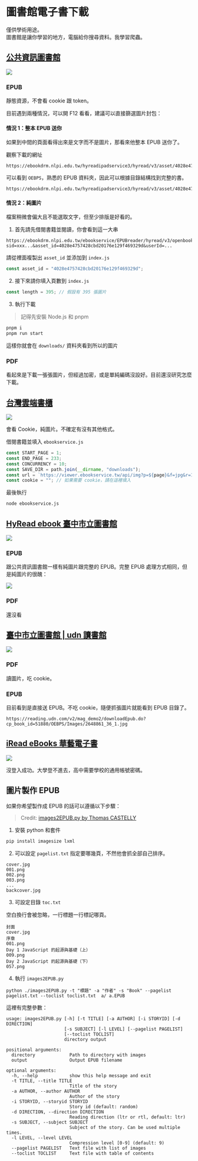# 圖書館電子書下載

僅供學術用途。  
圖書館是讓你學習的地方，電腦給你搜尋資料。我學習爬蟲。

## [公共資訊圖書館](https://ebook.nlpi.edu.tw/)

![](https://ebook.nlpi.edu.tw/images/logo.png)

### EPUB

靜態資源，不會看 cookie 跟 token。

目前遇到兩種情況，可以開 F12 看看，建議可以直接篩選圖片封包：

#### 情況 1：整本 EPUB 送你

如果到中間的頁面看得出來是文字而不是圖片，那看來他整本 EPUB 送你了。

觀察下載的網址

```
https://ebookdrm.nlpi.edu.tw/hyreadipadservice3/hyread/v3/asset/4028e4757c7909bc017cf172c9096a49/_EPUB/OEBPS/image/p11.jpg
```

可以看到 `OEBPS`，熟悉的 EPUB 資料夾，因此可以根據目錄結構找到完整的書。

```
https://ebookdrm.nlpi.edu.tw/hyreadipadservice3/hyread/v3/asset/4028e4757c7909bc017cf172c9096a49/_EPUB/OEBPS/content.opf
```

#### 情況 2：純圖片

檔案稍微會偏大且不能選取文字，但至少排版是好看的。

1. 首先請先借閱書籍並閱讀，你會看到這一大串

```
https://ebookdrm.nlpi.edu.tw/ebookservice/EPUBreader/hyread/v3/openbook2.jsp?sid=xxx...&asset_id=4028e4757428cbd20176e129f469329d&userId=...
```
請從裡面複製出 `asset_id` 並添加到 `index.js`

```js
const asset_id = "4028e4757428cbd20176e129f469329d";
```

2. 接下來請你填入頁數到 `index.js`

```js
const length = 395; // 假設有 395 張圖片
```

3. 執行下載

> 記得先安裝 Node.js 和 pnpm

```bash
pnpm i
pnpm run start
```

這樣你就會在 `downloads/` 資料夾看到所以的圖片

### PDF

看起來是下載一張張圖片，但經過加密，或是單純編碼沒設好。目前還沒研究怎麼下載。

## [台灣雲端書櫃](https://www.ebookservice.tw/tc)

![](https://www.ebookservice.tw/images/logo.png)


會看 Cookie，純圖片。不確定有沒有其他格式。

借閱書籍並填入 `ebookservice.js`

```js
const START_PAGE = 1;
const END_PAGE = 233;
const CONCURRENCY = 10;
const SAVE_DIR = path.join(__dirname, "downloads");
const url = `https://viewer.ebookservice.tw/api/img?p=${page}&f=jpg&r=150&preferWidth=744&preferHeight=1512&bookId=XXXXX&token=XXXXXX&bookToken=null`;
const cookie = ""; // 如果需要 cookie，請在這裡填入
```
最後執行

```sh
node ebookservice.js
```

## [HyRead ebook 臺中市立圖書館](https://taichunggov.ebook.hyread.com.tw/)

![](https://taichunggov.ebook.hyread.com.tw/Template/RWD3.0/images/hyread-logo-1.png)

### EPUB

跟公共資訊圖書館一樣有純圖片跟完整的 EPUB。完整 EPUB 處理方式相同，但是純圖片的很醜：

![](https://service.ebook.hyread.com.tw/hyreadipadservice3/hyread/v3/asset/8a8a84ca88aebaf6018c18b8fba7618e/_epub/OEBPS/Images/106.png)

### PDF

還沒看

## [臺中市立圖書館 | udn 讀書館](https://reading.udn.com/udnlib/taich)

![](https://reading.udn.com/udnlib/images/udn-logo.png)

### PDF

讀圖片，吃 cookie。

### EPUB

目前看到是直接送 EPUB。不吃 cookie，隨便抓張圖片就能看到 EPUB 目錄了。

```
https://reading.udn.com/v2/mag_demo2/downloadEpub.do?cp_book_id=51880/OEBPS/Images/2648861_36_1.jpg
```

## [iRead eBooks 華藝電子書](https://www.airitibooks.com/)

![](https://www.airitibooks.com/Content/images/logo.jpg)

沒登入成功。大學登不進去，高中需要學校的通用帳號密碼。



## 圖片製作 EPUB

如果你希望製作成 EPUB 的話可以遵循以下步驟：

> Credit: [images2EPUB.py by Thomas CASTELLY](https://gist.github.com/shenron/6bc94b804961743453e265295f7662f1)

1. 安裝 python 和套件

```sh
pip install imagesize lxml
```
2. 可以設定 `pagelist.txt` 指定要哪幾頁，不然他會抓全部自己排序。

```
cover.jpg
001.png
002.png
003.png
...
backcover.jpg
```

3. 可設定目錄 `toc.txt`

空白換行會被忽略，一行標題一行標記哪頁。

```
封面
cover.jpg
序章
001.png
Day 1 JavaScript 的起源與基礎（上）
009.png
Day 2 JavaScript 的起源與基礎（下）
057.png
```

4. 執行 `images2EPUB.py`

```
python ./images2EPUB.py -t "標題" -a "作者" -s "Book" --pagelist pagelist.txt --toclist toclist.txt  a/ a.EPUB
```

這裡有完整參數：

```
usage: images2EPUB.py [-h] [-t TITLE] [-a AUTHOR] [-i STORYID] [-d DIRECTION]
                      [-s SUBJECT] [-l LEVEL] [--pagelist PAGELIST]
                      [--toclist TOCLIST]
                      directory output

positional arguments:
  directory             Path to directory with images
  output                Output EPUB filename

optional arguments:
  -h, --help            show this help message and exit
  -t TITLE, --title TITLE
                        Title of the story
  -a AUTHOR, --author AUTHOR
                        Author of the story
  -i STORYID, --storyid STORYID
                        Story id (default: random)
  -d DIRECTION, --direction DIRECTION
                        Reading direction (ltr or rtl, default: ltr)
  -s SUBJECT, --subject SUBJECT
                        Subject of the story. Can be used multiple times.
  -l LEVEL, --level LEVEL
                        Compression level [0-9] (default: 9)
  --pagelist PAGELIST   Text file with list of images
  --toclist TOCLIST     Text file with table of contents
```

